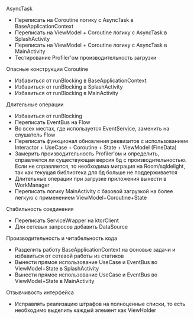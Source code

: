 
AsyncTask

- Переписать на Coroutine логику с AsyncTask в BaseApplicationContext
- Переписать на ViewModel + Coroutine логику с AsyncTask в SplashActivity
- Переписать на ViewModel + Coroutine логику с AsyncTask в MainActivity
- Тестирование Profiler'ом производительность загрузки

Опасные конструкции Coroutine

-  Избавиться от runBlocking  в BaseApplicationContext
-  Избавиться от runBlocking  в SplashActivity
-  Избавиться от runBlocking  в MainActivity

Длительные операции 

- Избавиться от runBlocking
- Переписать EventBus на Flow
- Во всех местах, где используется EventService, заменить на слушатель Flow
- Переписать функционал обновления реквизитов с использованием Interactor + UseCase + Coroutine + State + ViewModel (FineData)
- Замерить производительность Profiler'ом и определить, справляется ли существующая версия бд с производительностью. Если не справляется, то необходима миграция на Room/sqldelight, так как текущая библиотека для бд больше не поддерживается
- Длительные операции при загрузке приложения вынести в WorkManager 
- Переписать логику MainActivity с базовой загрузкой на более легкую с применением ViewModel+Coroutine+State

Стабильность соединения 

- Переписать ServiceWrapper на ktorClient
- Для сетевых запросов добавить DataSource

Производительность и читабельность кода

- Разделить работу BaseApplicationContext на фоновые задачи и избавиться от сетевой работы из статиков
- Вынести прямое использование UseCase и EventBus во ViewModel+State в SplashActivity
- Вынести прямое использование UseCase и EventBus во ViewModel+State в MainActivity

Отзывчивость интерфейса

- Исправлять реализацию штрафов на полноценные списки, то есть необходимо выделить каждый элемент как ViewHolder
